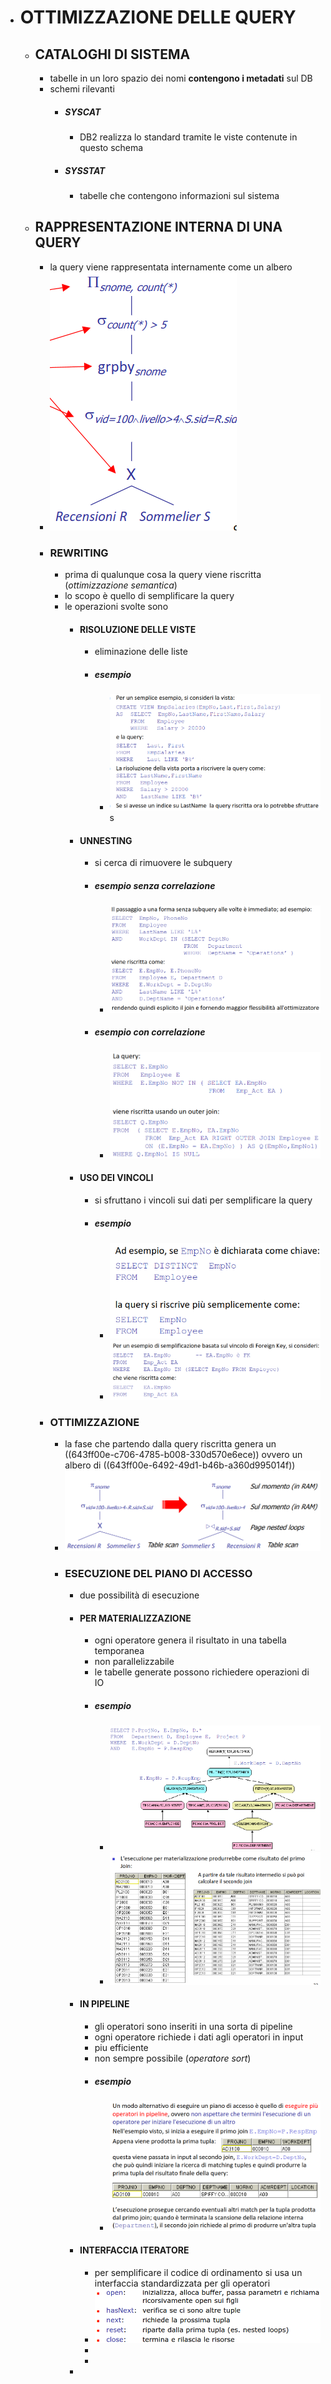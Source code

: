 - # OTTIMIZZAZIONE DELLE QUERY
	- ## CATALOGHI DI SISTEMA
		- tabelle in un loro spazio dei nomi **contengono i metadati** sul DB
		- schemi rilevanti
			- ##### SYSCAT
				- DB2 realizza lo standard  tramite le viste contenute in questo schema
			- ##### SYSSTAT
				- tabelle che contengono informazioni sul sistema
	- ## RAPPRESENTAZIONE INTERNA DI UNA QUERY
		- la query viene rappresentata internamente come un albero
		- ![image.png](../assets/image_1682501235377_0.png)
		- ### REWRITING
			- prima di qualunque cosa la query viene riscritta (*ottimizzazione semantica*)
			- lo scopo è quello di semplificare la query
			- le operazioni svolte sono
				- #### RISOLUZIONE DELLE VISTE
					- eliminazione delle liste
					- ##### esempio
						- ![image.png](../assets/image_1682501534544_0.png)s
				- #### UNNESTING
					- si cerca di rimuovere le subquery
					- ##### esempio senza correlazione
						- ![image.png](../assets/image_1682502130199_0.png)
					- ##### esempio con correlazione
						- ![image.png](../assets/image_1682502299124_0.png)
				- #### USO DEI VINCOLI
					- si sfruttano i vincoli sui dati per semplificare la query
					- ##### esempio
						- ![image.png](../assets/image_1682502417326_0.png)
						- ![image.png](../assets/image_1682502512442_0.png)
		- ### OTTIMIZZAZIONE
			- la fase che partendo dalla query riscritta genera un ((643ff00e-c706-4785-b008-330d570e6ece)) ovvero un albero di ((643ff00e-6492-49d1-b46b-a360d995014f))
			- ![image.png](../assets/image_1682502891658_0.png)
			- ### ESECUZIONE DEL PIANO DI ACCESSO
				- due possibilità di esecuzione
				- #### PER MATERIALIZZAZIONE
					- ogni operatore genera il risultato in una tabella temporanea
					- non parallelizzabile
					- le tabelle generate possono richiedere operazioni di IO
					- ##### esempio
						- ![image.png](../assets/image_1682503325543_0.png)
						- ![image.png](../assets/image_1682503590437_0.png)
				- #### IN PIPELINE
					- gli operatori sono inseriti in una sorta di pipeline
					- ogni operatore richiede i dati agli operatori in input
					- piu efficiente
					- non sempre possibile (*operatore sort*)
					- ##### esempio
						- ![image.png](../assets/image_1682503620416_0.png)
				- #### INTERFACCIA ITERATORE
					- per semplificare il codice di ordinamento si usa un interfaccia standardizzata per gli operatori
					- ![image.png](../assets/image_1682503693599_0.png)
					-
					-
				-